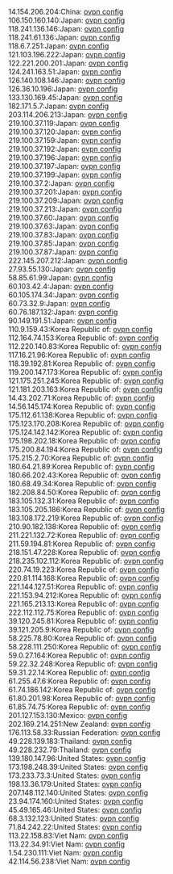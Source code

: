 14.154.206.204:China: [ovpn config](vpn/14_154_206_204.ovpn)  
106.150.160.140:Japan: [ovpn config](vpn/106_150_160_140.ovpn)  
118.241.136.146:Japan: [ovpn config](vpn/118_241_136_146.ovpn)  
118.241.61.136:Japan: [ovpn config](vpn/118_241_61_136.ovpn)  
118.6.7.251:Japan: [ovpn config](vpn/118_6_7_251.ovpn)  
121.103.196.222:Japan: [ovpn config](vpn/121_103_196_222.ovpn)  
122.221.200.201:Japan: [ovpn config](vpn/122_221_200_201.ovpn)  
124.241.163.51:Japan: [ovpn config](vpn/124_241_163_51.ovpn)  
126.140.108.146:Japan: [ovpn config](vpn/126_140_108_146.ovpn)  
126.36.10.196:Japan: [ovpn config](vpn/126_36_10_196.ovpn)  
133.130.169.45:Japan: [ovpn config](vpn/133_130_169_45.ovpn)  
182.171.5.7:Japan: [ovpn config](vpn/182_171_5_7.ovpn)  
203.114.206.213:Japan: [ovpn config](vpn/203_114_206_213.ovpn)  
219.100.37.119:Japan: [ovpn config](vpn/219_100_37_119.ovpn)  
219.100.37.120:Japan: [ovpn config](vpn/219_100_37_120.ovpn)  
219.100.37.159:Japan: [ovpn config](vpn/219_100_37_159.ovpn)  
219.100.37.192:Japan: [ovpn config](vpn/219_100_37_192.ovpn)  
219.100.37.196:Japan: [ovpn config](vpn/219_100_37_196.ovpn)  
219.100.37.197:Japan: [ovpn config](vpn/219_100_37_197.ovpn)  
219.100.37.199:Japan: [ovpn config](vpn/219_100_37_199.ovpn)  
219.100.37.2:Japan: [ovpn config](vpn/219_100_37_2.ovpn)  
219.100.37.201:Japan: [ovpn config](vpn/219_100_37_201.ovpn)  
219.100.37.209:Japan: [ovpn config](vpn/219_100_37_209.ovpn)  
219.100.37.213:Japan: [ovpn config](vpn/219_100_37_213.ovpn)  
219.100.37.60:Japan: [ovpn config](vpn/219_100_37_60.ovpn)  
219.100.37.63:Japan: [ovpn config](vpn/219_100_37_63.ovpn)  
219.100.37.83:Japan: [ovpn config](vpn/219_100_37_83.ovpn)  
219.100.37.85:Japan: [ovpn config](vpn/219_100_37_85.ovpn)  
219.100.37.87:Japan: [ovpn config](vpn/219_100_37_87.ovpn)  
222.145.207.212:Japan: [ovpn config](vpn/222_145_207_212.ovpn)  
27.93.55.130:Japan: [ovpn config](vpn/27_93_55_130.ovpn)  
58.85.61.99:Japan: [ovpn config](vpn/58_85_61_99.ovpn)  
60.103.42.4:Japan: [ovpn config](vpn/60_103_42_4.ovpn)  
60.105.174.34:Japan: [ovpn config](vpn/60_105_174_34.ovpn)  
60.73.32.9:Japan: [ovpn config](vpn/60_73_32_9.ovpn)  
60.76.187.132:Japan: [ovpn config](vpn/60_76_187_132.ovpn)  
90.149.191.51:Japan: [ovpn config](vpn/90_149_191_51.ovpn)  
110.9.159.43:Korea Republic of: [ovpn config](vpn/110_9_159_43.ovpn)  
112.164.74.153:Korea Republic of: [ovpn config](vpn/112_164_74_153.ovpn)  
112.220.140.83:Korea Republic of: [ovpn config](vpn/112_220_140_83.ovpn)  
117.16.21.96:Korea Republic of: [ovpn config](vpn/117_16_21_96.ovpn)  
118.39.192.81:Korea Republic of: [ovpn config](vpn/118_39_192_81.ovpn)  
119.200.147.173:Korea Republic of: [ovpn config](vpn/119_200_147_173.ovpn)  
121.175.251.245:Korea Republic of: [ovpn config](vpn/121_175_251_245.ovpn)  
121.181.203.163:Korea Republic of: [ovpn config](vpn/121_181_203_163.ovpn)  
14.43.202.71:Korea Republic of: [ovpn config](vpn/14_43_202_71.ovpn)  
14.56.145.174:Korea Republic of: [ovpn config](vpn/14_56_145_174.ovpn)  
175.112.61.138:Korea Republic of: [ovpn config](vpn/175_112_61_138.ovpn)  
175.123.170.208:Korea Republic of: [ovpn config](vpn/175_123_170_208.ovpn)  
175.124.142.142:Korea Republic of: [ovpn config](vpn/175_124_142_142.ovpn)  
175.198.202.18:Korea Republic of: [ovpn config](vpn/175_198_202_18.ovpn)  
175.200.84.194:Korea Republic of: [ovpn config](vpn/175_200_84_194.ovpn)  
175.215.2.70:Korea Republic of: [ovpn config](vpn/175_215_2_70.ovpn)  
180.64.21.89:Korea Republic of: [ovpn config](vpn/180_64_21_89.ovpn)  
180.66.202.43:Korea Republic of: [ovpn config](vpn/180_66_202_43.ovpn)  
180.68.49.34:Korea Republic of: [ovpn config](vpn/180_68_49_34.ovpn)  
182.208.84.50:Korea Republic of: [ovpn config](vpn/182_208_84_50.ovpn)  
183.105.132.31:Korea Republic of: [ovpn config](vpn/183_105_132_31.ovpn)  
183.105.205.186:Korea Republic of: [ovpn config](vpn/183_105_205_186.ovpn)  
183.108.172.219:Korea Republic of: [ovpn config](vpn/183_108_172_219.ovpn)  
210.90.182.138:Korea Republic of: [ovpn config](vpn/210_90_182_138.ovpn)  
211.221.132.72:Korea Republic of: [ovpn config](vpn/211_221_132_72.ovpn)  
211.59.194.81:Korea Republic of: [ovpn config](vpn/211_59_194_81.ovpn)  
218.151.47.228:Korea Republic of: [ovpn config](vpn/218_151_47_228.ovpn)  
218.235.102.112:Korea Republic of: [ovpn config](vpn/218_235_102_112.ovpn)  
220.74.19.223:Korea Republic of: [ovpn config](vpn/220_74_19_223.ovpn)  
220.81.114.168:Korea Republic of: [ovpn config](vpn/220_81_114_168.ovpn)  
221.144.127.51:Korea Republic of: [ovpn config](vpn/221_144_127_51.ovpn)  
221.153.94.212:Korea Republic of: [ovpn config](vpn/221_153_94_212.ovpn)  
221.165.213.13:Korea Republic of: [ovpn config](vpn/221_165_213_13.ovpn)  
222.112.112.75:Korea Republic of: [ovpn config](vpn/222_112_112_75.ovpn)  
39.120.245.81:Korea Republic of: [ovpn config](vpn/39_120_245_81.ovpn)  
39.121.205.9:Korea Republic of: [ovpn config](vpn/39_121_205_9.ovpn)  
58.225.78.80:Korea Republic of: [ovpn config](vpn/58_225_78_80.ovpn)  
58.228.111.250:Korea Republic of: [ovpn config](vpn/58_228_111_250.ovpn)  
59.0.27.164:Korea Republic of: [ovpn config](vpn/59_0_27_164.ovpn)  
59.22.32.248:Korea Republic of: [ovpn config](vpn/59_22_32_248.ovpn)  
59.31.22.14:Korea Republic of: [ovpn config](vpn/59_31_22_14.ovpn)  
61.255.47.6:Korea Republic of: [ovpn config](vpn/61_255_47_6.ovpn)  
61.74.186.142:Korea Republic of: [ovpn config](vpn/61_74_186_142.ovpn)  
61.80.201.98:Korea Republic of: [ovpn config](vpn/61_80_201_98.ovpn)  
61.85.74.75:Korea Republic of: [ovpn config](vpn/61_85_74_75.ovpn)  
201.127.153.130:Mexico: [ovpn config](vpn/201_127_153_130.ovpn)  
202.169.214.251:New Zealand: [ovpn config](vpn/202_169_214_251.ovpn)  
176.113.58.33:Russian Federation: [ovpn config](vpn/176_113_58_33.ovpn)  
49.228.139.183:Thailand: [ovpn config](vpn/49_228_139_183.ovpn)  
49.228.232.79:Thailand: [ovpn config](vpn/49_228_232_79.ovpn)  
139.180.147.96:United States: [ovpn config](vpn/139_180_147_96.ovpn)  
173.198.248.39:United States: [ovpn config](vpn/173_198_248_39.ovpn)  
173.233.73.3:United States: [ovpn config](vpn/173_233_73_3.ovpn)  
198.13.36.179:United States: [ovpn config](vpn/198_13_36_179.ovpn)  
207.148.112.140:United States: [ovpn config](vpn/207_148_112_140.ovpn)  
23.94.174.160:United States: [ovpn config](vpn/23_94_174_160.ovpn)  
45.49.165.46:United States: [ovpn config](vpn/45_49_165_46.ovpn)  
68.3.132.123:United States: [ovpn config](vpn/68_3_132_123.ovpn)  
71.84.242.22:United States: [ovpn config](vpn/71_84_242_22.ovpn)  
113.22.158.83:Viet Nam: [ovpn config](vpn/113_22_158_83.ovpn)  
113.22.34.91:Viet Nam: [ovpn config](vpn/113_22_34_91.ovpn)  
1.54.230.111:Viet Nam: [ovpn config](vpn/1_54_230_111.ovpn)  
42.114.56.238:Viet Nam: [ovpn config](vpn/42_114_56_238.ovpn)  
